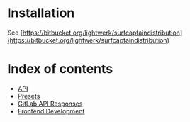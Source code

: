 # Installation

See [https://bitbucket.org/lightwerk/surfcaptaindistribution](https://bitbucket.org/lightwerk/surfcaptaindistribution)


# Index of contents

- [API](Documentation/API.md)
- [Presets](Documentation/Presets.md)
- [GitLab API Responses](Documentation/GitLabAPIResponses.md)
- [Frontend Development](Documentation/FrontendDevelopment.md)
